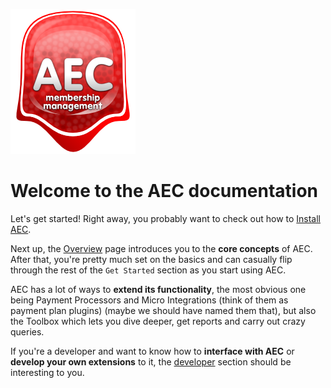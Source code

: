 

![AEC](../../../assets/img/aec-logo-big.png)

# **Welcome** to the **AEC documentation**

Let's get started! Right away, you probably want to check out how to [Install AEC](start/01-setup).

Next up, the [Overview](start/02-overview) page introduces you to the **core concepts** of AEC. After that, you're pretty much set on the basics and can casually flip through the rest of the `Get Started` section as you start using AEC.

AEC has a lot of ways to **extend its functionality**, the most obvious one being Payment Processors and Micro Integrations (think of them as payment plan plugins) (maybe we should have named them that), but also the Toolbox which lets you dive deeper, get reports and carry out crazy queries.

If you're a developer and want to know how to **interface with AEC** or **develop your own extensions** to it, the [developer](developer/developer) section should be interesting to you.
